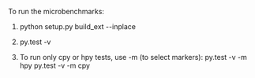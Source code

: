 To run the microbenchmarks:

1. python setup.py build_ext --inplace

2. py.test -v

3. To run only cpy or hpy tests, use -m (to select markers):
   py.test -v -m hpy
   py.test -v -m cpy
